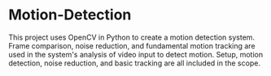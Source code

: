 # Motion-Detection
This project uses OpenCV in Python to create a motion detection system. Frame comparison, noise reduction, and fundamental motion tracking are used in the system's analysis of video input to detect motion. Setup, motion detection, noise reduction, and basic tracking are all included in the scope. 
